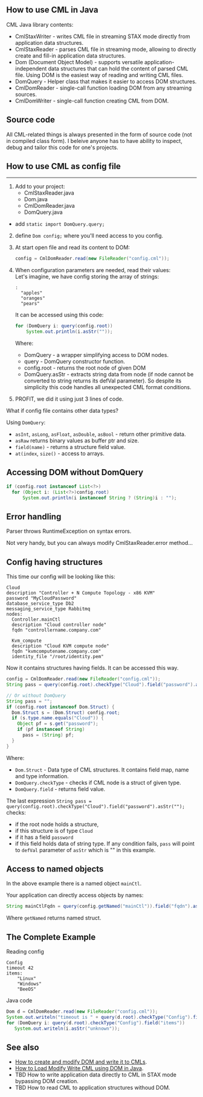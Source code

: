 ## How to use CML in Java

CML Java library contents:

- CmlStaxWriter - writes CML file in streaming STAX mode directly from application data structures.
- CmlStaxReader - parses CML file in streaming mode, allowing to directly create and fill-in application data structures.
- Dom (Document Object Model) - supports versatile application-independent data structures that can hold the content of parsed CML file.
Using DOM is the easiest way of reading and writing CML files.
- DomQuery - Helper class that makes it easier to access DOM structures.
- CmlDomReader - single-call function loading DOM from any streaming sources.
- CmlDomWriter - single-call function creating CML from DOM.

## Source code

All CML-related things is always presented in the form of source code (not in compiled class form).
I beleive anyone has to have ability to inspect, debug and tailor this code for one's projects.

## How to use CML as config file
-----------------------------

1. Add to your project:
	- CmlStaxReader.java
	- Dom.java
	- CmlDomReader.java
	- DomQuery.java
  - add `static import DomQuery.query;`
2. define `Dom config;` where you'll need access to you config.
3. At start open file and read its content to DOM:
	```Java
	config = CmlDomReader.read(new FileReader("config.cml"));
	```
4. When configuration parameters are needed, read their values:\
	Let's imagine, we have config storing the array of strings:
	```
	:
	  "apples"
	  "oranges"
	  "pears"
	```
	It can be accessed using this code:

	```Java
	for (DomQuery i: query(config.root))
	    System.out.println(i.asStr(""));
	```
	Where:
	- DomQuery - a wrapper simplifying access to DOM nodes.
	- query - DomQuery constructor function. 
	- config.root - returns the root node of given DOM
	- DomQuery.asStr - extracts string data from node (if node cannot be converted to string returns its defVal parameter).
	So despite its simplicity this code handles all unexpected CML format conditions.

5. PROFIT, we did it using just 3 lines of code.

What if config file contains other data types?

Using `DomQuery`:
- `asInt`, `asLong`, `asFloat`, `asDouble`, `asBool` - return other primitive data.
- `asRaw` returns binary values as buffer ptr and size.
- `field(name)` - returns a structure field value.
- `at(index`, `size()` - access to arrays.

## Accessing DOM without DomQuery
```Java
if (config.root instanceof List<?>)
  for (Object i: (List<?>)config.root)
      System.out.println(i instanceof String ? (String)i : "");
```

## Error handling

Parser throws RuntimeException on syntax errors.

Not very handy, but you can always modify CmlStaxReader.error method...

## Config having structures

This time our config will be looking like this:
```
Cloud
description "Controller + N Compute Topology - x86 KVM"
password "MyCloudPassword"
database_service_type Db2
messaging_service_type Rabbitmq
nodes:
  Controller.mainCtl
  description "Cloud controller node"
  fqdn "controllername.company.com"

  Kvm_compute
  description "Cloud KVM compute node"
  fqdn "kvmcomputename.company.com"
  identity_file "/root/identity.pem"
```
Now it contains structures having fields.
It can be accessed this way.
```Java
config = CmlDomReader.read(new FileReader("config.cml"));
String pass = query(config.root).checkType("Cloud").field("password").asStr("");

// Or without DomQuery
String pass = "";
if (config.root instanceof Dom.Struct) {
  Dom.Struct s = (Dom.Struct) config.root;
  if (s.type.name.equals("Cloud")) {
    Object pf = s.get("password");
    if (pf instanceof String)
      pass = (String) pf;
  }
}
```
Where:
- `Dom.Struct` - Data type of CML structures. It contains field map, name and type information.
- `DomQuery.checkType` - checks if CML node is a struct of given type.
- `DomQuery.field` - returns field value.

The last expression `String pass = query(config.root).checkType("Cloud").field("password").asStr("");`
checks:
- if the root node holds a structure,
- if this structure is of type `Cloud`
- if it has a field `password`
- if this field holds data of string type.
If any condition fails, `pass` will point to `defVal` parameter of `asStr` which  is "" in this example. 

## Access to named objects
In the above example there is a named object `mainCtl`.

Your application can directly access objects by names:
```Java
String mainCtlFqdn = query(config.getNamed("mainCtl")).field("fqdn").asStr("");
```
Where `getNamed` returns named struct.

## The Complete Example
Reading config
```
Config
timeout 42
items:
	"Linux"
	"Windows"
	"BeeOS"
```
Java code
```Java
Dom d = CmlDomReader.read(new FileReader("config.cml"));
System.out.writeln("timeout is " + query(d.root).checkType("Config").field("timeout").asInt(1800));
for (DomQuery i: query(d.root).checkType("Config").field("items"))
   System.out.writeln(i.asStr("unknown"));
```
## See also
- [How to create and modify DOM and write it to CMLs](https://github.com/karol11/cml/wiki/How-to-create-DOM-and-write-it-to-CMLs-in-Java).
- [How to Load Modify Write CML using DOM in Java](https://github.com/karol11/cml/wiki/How-to-Load-Modify-Write-CML-using-DOM-in-Java).
- TBD How to write application data directly to CML in STAX mode bypassing DOM creation.
- TBD How to read CML to application structures withoud DOM.

